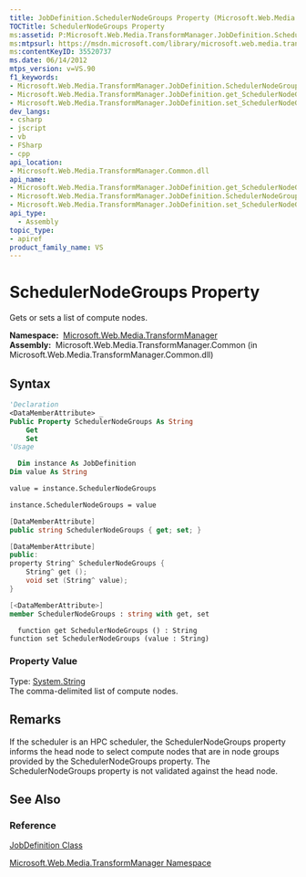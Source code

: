 ```yaml
---
title: JobDefinition.SchedulerNodeGroups Property (Microsoft.Web.Media.TransformManager)
TOCTitle: SchedulerNodeGroups Property
ms:assetid: P:Microsoft.Web.Media.TransformManager.JobDefinition.SchedulerNodeGroups
ms:mtpsurl: https://msdn.microsoft.com/library/microsoft.web.media.transformmanager.jobdefinition.schedulernodegroups(v=VS.90)
ms:contentKeyID: 35520737
ms.date: 06/14/2012
mtps_version: v=VS.90
f1_keywords:
- Microsoft.Web.Media.TransformManager.JobDefinition.SchedulerNodeGroups
- Microsoft.Web.Media.TransformManager.JobDefinition.get_SchedulerNodeGroups
- Microsoft.Web.Media.TransformManager.JobDefinition.set_SchedulerNodeGroups
dev_langs:
- csharp
- jscript
- vb
- FSharp
- cpp
api_location:
- Microsoft.Web.Media.TransformManager.Common.dll
api_name:
- Microsoft.Web.Media.TransformManager.JobDefinition.get_SchedulerNodeGroups
- Microsoft.Web.Media.TransformManager.JobDefinition.SchedulerNodeGroups
- Microsoft.Web.Media.TransformManager.JobDefinition.set_SchedulerNodeGroups
api_type:
  - Assembly
topic_type:
- apiref
product_family_name: VS
---
```


# SchedulerNodeGroups Property

Gets or sets a list of compute nodes.

**Namespace:**  [Microsoft.Web.Media.TransformManager](microsoft-web-media-transformmanager-namespace.md)  
**Assembly:**  Microsoft.Web.Media.TransformManager.Common (in Microsoft.Web.Media.TransformManager.Common.dll)

## Syntax

```vb
'Declaration
<DataMemberAttribute> _
Public Property SchedulerNodeGroups As String
    Get
    Set
'Usage

  Dim instance As JobDefinition
Dim value As String

value = instance.SchedulerNodeGroups

instance.SchedulerNodeGroups = value
```

```csharp
[DataMemberAttribute]
public string SchedulerNodeGroups { get; set; }
```

```cpp
[DataMemberAttribute]
public:
property String^ SchedulerNodeGroups {
    String^ get ();
    void set (String^ value);
}
```

``` fsharp
[<DataMemberAttribute>]
member SchedulerNodeGroups : string with get, set
```

```jscript
  function get SchedulerNodeGroups () : String
function set SchedulerNodeGroups (value : String)
```

### Property Value

Type: [System.String](https://msdn.microsoft.com/library/s1wwdcbf)  
The comma-delimited list of compute nodes.  

## Remarks

If the scheduler is an HPC scheduler, the SchedulerNodeGroups property informs the head node to select compute nodes that are in node groups provided by the SchedulerNodeGroups property. The SchedulerNodeGroups property is not validated against the head node.

## See Also

### Reference

[JobDefinition Class](jobdefinition-class-microsoft-web-media-transformmanager.md)

[Microsoft.Web.Media.TransformManager Namespace](microsoft-web-media-transformmanager-namespace.md)
